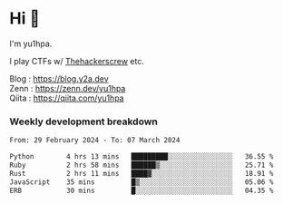 # Hi 👋

I'm yu1hpa.

I play CTFs w/ [Thehackerscrew](https://www.thehackerscrew.team/) etc.

Blog : https://blog.y2a.dev  
Zenn : https://zenn.dev/yu1hpa  
Qiita : https://qiita.com/yu1hpa  

### Weekly development breakdown

<!--START_SECTION:waka-->

```txt
From: 29 February 2024 - To: 07 March 2024

Python        4 hrs 13 mins   █████████░░░░░░░░░░░░░░░░   36.55 %
Ruby          2 hrs 58 mins   ██████▒░░░░░░░░░░░░░░░░░░   25.71 %
Rust          2 hrs 11 mins   ████▓░░░░░░░░░░░░░░░░░░░░   18.91 %
JavaScript    35 mins         █▒░░░░░░░░░░░░░░░░░░░░░░░   05.06 %
ERB           30 mins         █░░░░░░░░░░░░░░░░░░░░░░░░   04.35 %
```

<!--END_SECTION:waka-->

